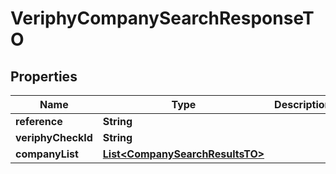 
# VeriphyCompanySearchResponseTO

## Properties
Name | Type | Description | Notes
------------ | ------------- | ------------- | -------------
**reference** | **String** |  |  [optional]
**veriphyCheckId** | **String** |  |  [optional]
**companyList** | [**List&lt;CompanySearchResultsTO&gt;**](CompanySearchResultsTO.md) |  |  [optional]



